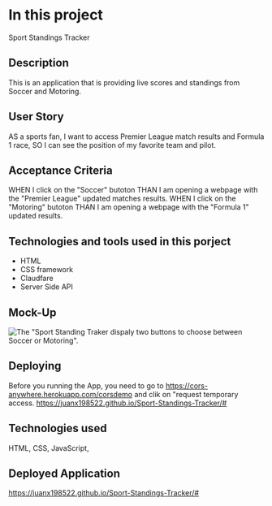 # In this project
Sport Standings Tracker

## Description
This is an application that is providing live scores and standings from Soccer and Motoring.

## User Story
AS a sports fan, 
I want to access Premier League match results and Formula 1 race,
SO I can see the position of my favorite team and pilot.

## Acceptance Criteria
WHEN I click on the "Soccer" butoton
THAN I am opening a webpage with the "Premier League" updated matches results.
WHEN I click on the "Motoring" butoton
THAN I am opening a webpage with the "Formula 1" updated results.


## Technologies and tools used in this porject
* HTML
* CSS framework 
* Claudfare
* Server Side API


## Mock-Up
![The "Sport Standing Traker dispaly two buttons to choose between Soccer or Motoring".](./assets/Images/Screenshot%20main.png)


## Deploying
Before you running the App, you need to go to https://cors-anywhere.herokuapp.com/corsdemo and clik on "request temporary access.
https://juanx198522.github.io/Sport-Standings-Tracker/#

## Technologies used
HTML, CSS, JavaScript,

## Deployed Application
https://juanx198522.github.io/Sport-Standings-Tracker/#


